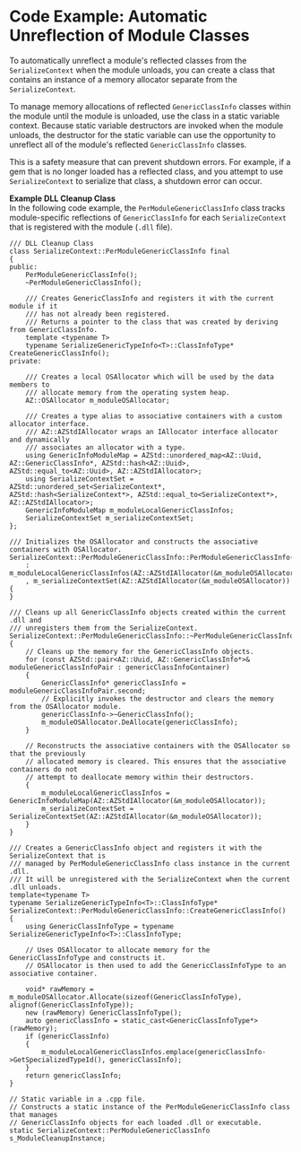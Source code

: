 # Code Example: Automatic Unreflection of Module Classes<a name="memory-allocators-example-auto-unreflect"></a>

To automatically unreflect a module's reflected classes from the `SerializeContext` when the module unloads, you can create a class that contains an instance of a memory allocator separate from the `SerializeContext`\. 

To manage memory allocations of reflected `GenericClassInfo` classes within the module until the module is unloaded, use the class in a static variable context\. Because static variable destructors are invoked when the module unloads, the destructor for the static variable can use the opportunity to unreflect all of the module's reflected `GenericClassInfo` classes\.

This is a safety measure that can prevent shutdown errors\. For example, if a gem that is no longer loaded has a reflected class, and you attempt to use `SerializeContext` to serialize that class, a shutdown error can occur\.

**Example DLL Cleanup Class**  
In the following code example, the `PerModuleGenericClassInfo` class tracks module\-specific reflections of `GenericClassInfo` for each `SerializeContext` that is registered with the module \(`.dll` file\)\.  

```
/// DLL Cleanup Class
class SerializeContext::PerModuleGenericClassInfo final
{
public:
    PerModuleGenericClassInfo();
    ~PerModuleGenericClassInfo();

    /// Creates GenericClassInfo and registers it with the current module if it
    /// has not already been registered.
    /// Returns a pointer to the class that was created by deriving from GenericClassInfo.
    template <typename T>
    typename SerializeGenericTypeInfo<T>::ClassInfoType* CreateGenericClassInfo();
private:

    /// Creates a local OSAllocator which will be used by the data members to 
    /// allocate memory from the operating system heap.
    AZ::OSAllocator m_moduleOSAllocator;
  
    /// Creates a type alias to associative containers with a custom allocator interface.
    /// AZ::AZStdIAllocator wraps an IAllocator interface allocator and dynamically
    /// associates an allocator with a type.
    using GenericInfoModuleMap = AZStd::unordered_map<AZ::Uuid, AZ::GenericClassInfo*, AZStd::hash<AZ::Uuid>, AZStd::equal_to<AZ::Uuid>, AZ::AZStdIAllocator>;
    using SerializeContextSet = AZStd::unordered_set<SerializeContext*, AZStd::hash<SerializeContext*>, AZStd::equal_to<SerializeContext*>, AZ::AZStdIAllocator>;
    GenericInfoModuleMap m_moduleLocalGenericClassInfos;
    SerializeContextSet m_serializeContextSet;
};
 
/// Initializes the OSAllocator and constructs the associative containers with OSAllocator.
SerializeContext::PerModuleGenericClassInfo::PerModuleGenericClassInfo()
    : m_moduleLocalGenericClassInfos(AZ::AZStdIAllocator(&m_moduleOSAllocator))
    , m_serializeContextSet(AZ::AZStdIAllocator(&m_moduleOSAllocator))
{
}
 
/// Cleans up all GenericClassInfo objects created within the current .dll and 
/// unregisters them from the SerializeContext.
SerializeContext::PerModuleGenericClassInfo::~PerModuleGenericClassInfo()
{
    // Cleans up the memory for the GenericClassInfo objects.
    for (const AZStd::pair<AZ::Uuid, AZ::GenericClassInfo*>& moduleGenericClassInfoPair : genericClassInfoContainer)
    {
        GenericClassInfo* genericClassInfo = moduleGenericClassInfoPair.second;
        // Explicitly invokes the destructor and clears the memory from the OSAllocator module.
        genericClassInfo->~GenericClassInfo();
        m_moduleOSAllocator.DeAllocate(genericClassInfo);
    }

    // Reconstructs the associative containers with the OSAllocator so that the previously 
    // allocated memory is cleared. This ensures that the associative containers do not 
    // attempt to deallocate memory within their destructors.
    {
        m_moduleLocalGenericClassInfos = GenericInfoModuleMap(AZ::AZStdIAllocator(&m_moduleOSAllocator));
        m_serializeContextSet = SerializeContextSet(AZ::AZStdIAllocator(&m_moduleOSAllocator));
    }
}

/// Creates a GenericClassInfo object and registers it with the SerializeContext that is 
/// managed by PerModuleGenericClassInfo class instance in the current .dll.
/// It will be unregistered with the SerializeContext when the current .dll unloads.
template<typename T>
typename SerializeGenericTypeInfo<T>::ClassInfoType* SerializeContext::PerModuleGenericClassInfo::CreateGenericClassInfo()
{
    using GenericClassInfoType = typename SerializeGenericTypeInfo<T>::ClassInfoType;
     
    // Uses OSAllocator to allocate memory for the GenericClassInfoType and constructs it.
    // OSAllocator is then used to add the GenericClassInfoType to an associative container.
 
    void* rawMemory = m_moduleOSAllocator.Allocate(sizeof(GenericClassInfoType), alignof(GenericClassInfoType));
    new (rawMemory) GenericClassInfoType();
    auto genericClassInfo = static_cast<GenericClassInfoType*>(rawMemory);
    if (genericClassInfo)
    {
        m_moduleLocalGenericClassInfos.emplace(genericClassInfo->GetSpecializedTypeId(), genericClassInfo);
    }
    return genericClassInfo;
}
 
// Static variable in a .cpp file.
// Constructs a static instance of the PerModuleGenericClassInfo class that manages 
// GenericClassInfo objects for each loaded .dll or executable.
static SerializeContext::PerModuleGenericClassInfo s_ModuleCleanupInstance;
```